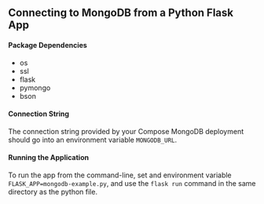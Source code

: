 ## Connecting to MongoDB from a Python Flask App

#### Package Dependencies
* os
* ssl
* flask
* pymongo
* bson

#### Connection String
The connection string provided by your Compose MongoDB deployment should go into an environment variable `MONGODB_URL`.

#### Running the Application
To run the app from the command-line, set and environment variable `FLASK_APP=mongodb-example.py`, and use the `flask run` command in the same directory as the python file.
